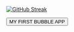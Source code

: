[![GitHub Streak](https://streak-stats.demolab.com/?user=wwotex)](https://git.io/streak-stats)

<a href="https://languagelearning123.bubbleapps.io/version-test"><button class="btn btn-primary btn-lg">MY FIRST BUBBLE APP</button></a>

<!--
**wwotex/wwotex** is a ✨ _special_ ✨ repository because its `README.md` (this file) appears on your GitHub profile.

Here are some ideas to get you started:

- 🔭 I’m currently working on ...
- 🌱 I’m currently learning ...
- 👯 I’m looking to collaborate on ...
- 🤔 I’m looking for help with ...
- 💬 Ask me about ...
- 📫 How to reach me: ...
- 😄 Pronouns: ...
- ⚡ Fun fact: ...
-->
